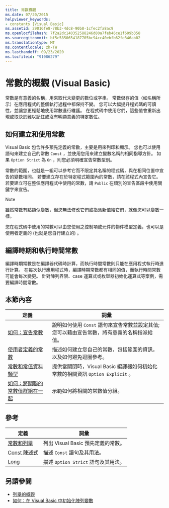 ```yaml
---
title: 常數概觀
ms.date: 07/20/2015
helpviewer_keywords:
- constants [Visual Basic]
ms.assetid: 29016fe8-78b3-4dc8-90b8-1cfec2fa8ac9
ms.openlocfilehash: 7f2a2dc140352588246d80a7feb46ce1f609b358
ms.sourcegitcommit: bf5c5850654187705bc94cc40ebfb62fe346ab02
ms.translationtype: MT
ms.contentlocale: zh-TW
ms.lasthandoff: 09/23/2020
ms.locfileid: "91086279"
---
```

# <a name="constants-overview-visual-basic"></a>常數的概觀 (Visual Basic)

常數是有意義的名稱，用來取代未變更的數位或字串。 常數儲存的值（如名稱所示）在應用程式的整個執行過程中都保持不變。 您可以大幅提升程式碼的可讀性，並讓您更輕鬆地使用常數進行維護。 在程式碼中使用它們，這些值會重新出現或取決於難以記住或沒有明顯意義的特定數位。  
  
## <a name="how-to-create-and-use-constants"></a>如何建立和使用常數  

 Visual Basic 包含許多預先定義的常數，主要是用來列印和顯示。 您也可以使用語句來建立自己的常數 `Const` ，並使用您用來建立變數名稱的相同指導方針。 如果 `Option Strict` 為 `On` ，則您必須明確宣告常數型別。  
  
 常數的範圍，也就是一組可以參考它而不限定其名稱的程式碼，與在相同位置中宣告的變數相同。 若要建立存在於特定程式範圍內的常數，請在該程式內宣告它。 若要建立可在整個應用程式中使用的常數，請 `Public` 在類別的宣告區段中使用關鍵字來宣告。  
  
> [!NOTE]
> 雖然常數有點類似變數，但您無法修改它們或指派新值給它們，就像您可以變數一樣。  
  
 您在程式碼中使用的常數可以由您使用之控制項或元件的物件模型定義，也可以是使用者定義的 (也就是您自行建立的) 。  
  
## <a name="compile-time-and-run-time-constants"></a>編譯時期和執行時間常數  

 編譯時期常數是在編譯器代碼時計算，而執行時間常數則只能在應用程式執行時進行計算。 在每次執行應用程式時，編譯時期常數都有相同的值，而執行時間常數可能會每次變更。 針對陣列界限、case 運算式或枚舉器初始化運算式等案例，需要編譯時間常數。  
  
## <a name="in-this-section"></a>本節內容  
  
|定義|詞彙|  
|---|---|  
|[如何：宣告常數](how-to-declare-a-constant.md)|說明如何使用 `Const` 語句來宣告常數並設定其值; 您可以藉由宣告常數，將有意義的名稱指派給值。|  
|[使用者定義的常數](user-defined-constants.md)|描述如何建立您自己的常數，包括範圍的資訊，以及如何避免迴圈參考。|  
|[常數和常值資料類型](constant-and-literal-data-types.md)|提供當關閉時，Visual Basic 編譯器如何初始化常數的相關資訊 `Option Explicit` 。|  
|[如何：將關聯的常數值群組在一起](how-to-group-related-constant-values-together.md)|示範如何將相關的常數值分組。|  
  
## <a name="reference"></a>參考  
  
|定義|詞彙|  
|---|---|  
|[常數和列舉](../../../language-reference/constants-and-enumerations.md)|列出 Visual Basic 預先定義的常數。|  
|[Const 陳述式](../../../language-reference/statements/const-statement.md)|描述 `Const` 語句及其用法。|  
|[Long](../../../language-reference/statements/option-strict-statement.md)|描述 `Option Strict` 語句及其用法。|  
  
## <a name="see-also"></a>另請參閱

- [列舉的概觀](enumerations-overview.md)
- [如何：在 Visual Basic 中初始化陣列變數](../arrays/how-to-initialize-an-array-variable.md)
